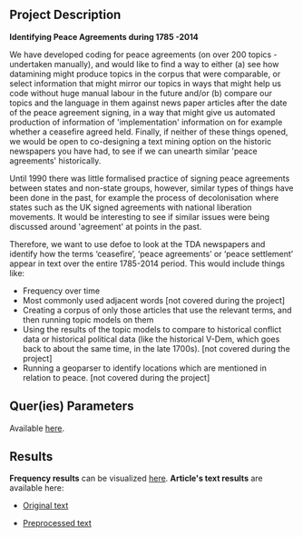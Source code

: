 

## Project Description

**Identifying Peace Agreements during 1785 -2014**


We have developed coding for peace agreements (on over 200 topics - undertaken manually), and would like to find a way to either (a) see how datamining might produce topics in the corpus that were comparable, or select information that might mirror our topics in ways that might help us code without huge manual labour in the future and/or (b) compare our topics and the language in them against news paper articles after the date of the peace agreement signing, in a way that might give us automated production of information of 'implementation' information on for example whether a ceasefire agreed held.  Finally, if neither of these things opened, we would be open to co-designing a text mining option on the historic newspapers you have had, to see if we can unearth similar 'peace agreements' historically.   

Until 1990 there was little formalised practice of signing peace agreements between states and non-state groups, however, similar types of things have been done in the past, for example the process of decolonisation where states such as the UK signed agreements with national liberation movements.  It would be interesting to see if similar issues were being discussed around 'agreement' at points in the past.

Therefore, we want to use defoe to look at the TDA newspapers and identify how the terms ‘ceasefire’, ‘peace agreements’ or ‘peace settlement’ appear in text over the entire 1785-2014 period. This would include things like:
- Frequency over time
- Most commonly used adjacent words [not covered during the project]
- Creating a corpus of only those articles that use the relevant terms, and then running topic models on them
- Using the results of the topic models to compare to historical conflict data or historical political data (like the historical V-Dem, which goes back to about the same time, in the late 1700s). [not covered during the project]
- Running a geoparser to identify locations which are mentioned in relation to peace. [not covered during the project]


## Quer(ies) Parameters

Available [here](https://github.com/defoe-code/CDCS_Text_Mining_Lab/blob/master/Round2_Requirements/Christine_Sanja/Query_Inputs.md).

 
## Results 

**Frequency results** can be visualized [here](https://github.com/defoe-code/defoe_visualization/tree/master/Round_2/Christine_Sanja).
**Article's text results** are available here:
- [Original text](https://uoe.sharepoint.com/sites/DEFOE_Results/Shared%20Documents/Forms/AllItems.aspx?id=%2Fsites%2FDEFOE%5FResults%2FShared%20Documents%2FChristine%5FSanja%2Etar&parent=%2Fsites%2FDEFOE%5FResults%2FShared%20Documents)

 - [Preprocessed text](https://uoe.sharepoint.com/sites/DEFOE_Results/Shared%20Documents/Forms/AllItems.aspx?id=%2Fsites%2FDEFOE%5FResults%2FShared%20Documents%2FChristine%5FSanja%5F2%2Etar&parent=%2Fsites%2FDEFOE%5FResults%2FShared%20Documents)
 

